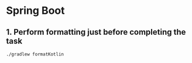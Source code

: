 # Spring Boot 
## 1. Perform formatting just before completing the task

```bash
./gradlew formatKotlin
```
